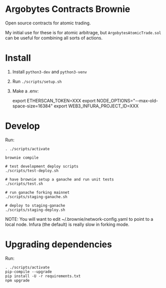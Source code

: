 # Argobytes Contracts Brownie

Open source contracts for atomic trading.

My initial use for these is for atomic arbitrage, but `ArgobytesAtomicTrade.sol` can be useful for combining all sorts of actions.


# Install

1. Install `python3-dev` and `python3-venv`
2. Run `./scripts/setup.sh`
3. Make a .env:

    export ETHERSCAN_TOKEN=XXX
    export NODE_OPTIONS="--max-old-space-size=16384"
    export WEB3_INFURA_PROJECT_ID=XXX


# Develop

Run:

    . ./scripts/activate

    brownie compile

    # test development deploy scripts
    ./scripts/test-deploy.sh

    # have brownie setup a ganache and run unit tests
    ./scripts/test.sh

    # run ganache forking mainnet 
    ./scripts/staging-ganache.sh

    # deploy to staging-ganache
    ./scripts/staging-deploy.sh

NOTE: You will want to edit ~/.brownie/network-config.yaml to point to a local node. Infura (the default) is really slow in forking mode.


# Upgrading dependencies

Run:

    . ./scripts/activate
    pip-compile --upgrade
    pip install -U -r requirements.txt
    npm upgrade
